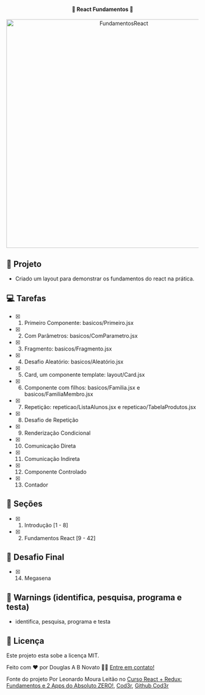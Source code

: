 <h4 align="center"> 
	🚧 React Fundamentos 🚀
</h4>  

<p align="center" style="display: flex; align-items: flex-start; justify-content: center;"> 
  <img alt="FundamentosReact" title="#FundamentosReact" src="./.github/tela.jpg" width="600px"> 
</p> 

## 🎨 Projeto

- Criado um layout para demonstrar os fundamentos do react na prática. 

## 💻 Tarefas 

- [x] 1. Primeiro Componente: basicos/Primeiro.jsx
- [x] 2. Com Parâmetros: basicos/ComParametro.jsx
- [x] 3. Fragmento: basicos/Fragmento.jsx
- [x] 4. Desafio Aleatório: basicos/Aleatório.jsx
- [x] 5. Card, um componente template: layout/Card.jsx
- [x] 6. Componente com filhos: basicos/Familia.jsx e basicos/FamiliaMembro.jsx
- [x] 7. Repetição: repeticao/ListaAlunos.jsx e repeticao/TabelaProdutos.jsx
- [x] 8. Desafio de Repetição
- [x] 9. Renderização Condicional
- [x] 10. Comunicação Direta
- [x] 11. Comunicação Indireta
- [x] 12. Componente Controlado
- [x] 13. Contador

## 🚀 Seções 

- [x] 1. Introdução [1 - 8]  
- [x] 2. Fundamentos React [9 - 42] 

## 🚀 Desafio Final

- [x] 14. Megasena

## 🚧 Warnings (identifica, pesquisa, programa e testa)

- identifica, pesquisa, programa e testa
 
## 📝 Licença

Este projeto esta sobe a licença MIT.

Feito com ❤️ por Douglas A B Novato 👋🏽 [Entre em contato!](https://www.linkedin.com/in/douglasabnovato/)
 
Fonte do projeto Por Leonardo Moura Leitão no [Curso React + Redux: Fundamentos e 2 Apps do Absoluto ZERO!](https://www.udemy.com/course/react-redux-pt/), [Cod3r](https://www.cod3r.com.br/), [Github Cod3r](https://github.com/cod3rcursos/curso-react-redux )
